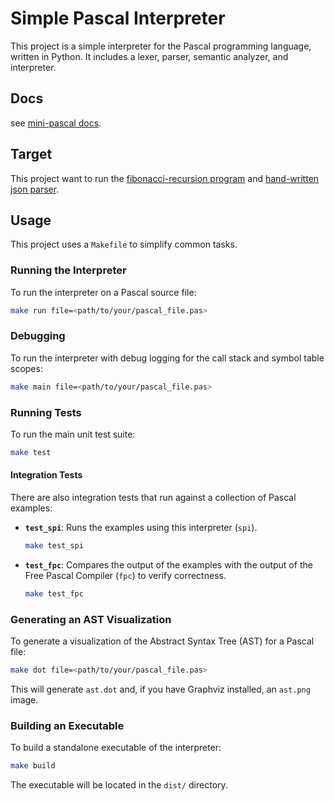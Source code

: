 # Simple Pascal Interpreter

This project is a simple interpreter for the Pascal programming language, written in Python. It includes a lexer, parser, semantic analyzer, and interpreter.

## Docs
see [mini-pascal docs](pascal.md).

## Target

This project want to run the [fibonacci-recursion program](pas/fibonacci.pas) and [hand-written json parser](pas/json.pas).

## Usage

This project uses a `Makefile` to simplify common tasks.

### Running the Interpreter

To run the interpreter on a Pascal source file:

```bash
make run file=<path/to/your/pascal_file.pas>
```

### Debugging

To run the interpreter with debug logging for the call stack and symbol table scopes:

```bash
make main file=<path/to/your/pascal_file.pas>
```

### Running Tests

To run the main unit test suite:

```bash
make test
```

#### Integration Tests

There are also integration tests that run against a collection of Pascal examples:

-   **`test_spi`**: Runs the examples using this interpreter (`spi`).
    ```bash
    make test_spi
    ```
-   **`test_fpc`**: Compares the output of the examples with the output of the Free Pascal Compiler (`fpc`) to verify correctness.
    ```bash
    make test_fpc
    ```

### Generating an AST Visualization

To generate a visualization of the Abstract Syntax Tree (AST) for a Pascal file:

```bash
make dot file=<path/to/your/pascal_file.pas>
```

This will generate `ast.dot` and, if you have Graphviz installed, an `ast.png` image.

### Building an Executable

To build a standalone executable of the interpreter:

```bash
make build
```

The executable will be located in the `dist/` directory.

